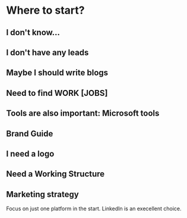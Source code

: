 # Where to start?
## I don't know...
## I don't have any leads
## Maybe I should write blogs
## Need to find WORK [JOBS]
## Tools are also important: Microsoft tools
## Brand Guide
## I need a logo
## Need a Working Structure
## Marketing strategy
Focus on just one platform in the start. LinkedIn is an execellent choice.
